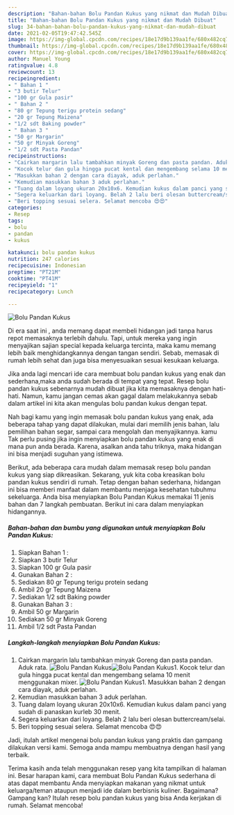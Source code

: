 ```yaml
---
description: "Bahan-bahan Bolu Pandan Kukus yang nikmat dan Mudah Dibuat"
title: "Bahan-bahan Bolu Pandan Kukus yang nikmat dan Mudah Dibuat"
slug: 34-bahan-bahan-bolu-pandan-kukus-yang-nikmat-dan-mudah-dibuat
date: 2021-02-05T19:47:42.545Z
image: https://img-global.cpcdn.com/recipes/18e17d9b139aa1fe/680x482cq70/bolu-pandan-kukus-foto-resep-utama.jpg
thumbnail: https://img-global.cpcdn.com/recipes/18e17d9b139aa1fe/680x482cq70/bolu-pandan-kukus-foto-resep-utama.jpg
cover: https://img-global.cpcdn.com/recipes/18e17d9b139aa1fe/680x482cq70/bolu-pandan-kukus-foto-resep-utama.jpg
author: Manuel Young
ratingvalue: 4.8
reviewcount: 13
recipeingredient:
- " Bahan 1 "
- "3 butir Telur"
- "100 gr Gula pasir"
- " Bahan 2 "
- "80 gr Tepung terigu protein sedang"
- "20 gr Tepung Maizena"
- "1/2 sdt Baking powder"
- " Bahan 3 "
- "50 gr Margarin"
- "50 gr Minyak Goreng"
- "1/2 sdt Pasta Pandan"
recipeinstructions:
- "Cairkan margarin lalu tambahkan minyak Goreng dan pasta pandan. Aduk rata."
- "Kocok telur dan gula hingga pucat kental dan mengembang selama 10 menit menggunakan mixer."
- "Masukkan bahan 2 dengan cara diayak, aduk perlahan."
- "Kemudian masukkan bahan 3 aduk perlahan."
- "Tuang dalam loyang ukuran 20x10x6. Kemudian kukus dalam panci yang sudah di panaskan kurleb 30 menit."
- "Segera keluarkan dari loyang. Belah 2 lalu beri olesan buttercream/selai."
- "Beri topping sesuai selera. Selamat mencoba 😍😍"
categories:
- Resep
tags:
- bolu
- pandan
- kukus

katakunci: bolu pandan kukus 
nutrition: 247 calories
recipecuisine: Indonesian
preptime: "PT21M"
cooktime: "PT41M"
recipeyield: "1"
recipecategory: Lunch

---
```



![Bolu Pandan Kukus](https://img-global.cpcdn.com/recipes/18e17d9b139aa1fe/680x482cq70/bolu-pandan-kukus-foto-resep-utama.jpg)

Di era  saat ini , anda memang dapat membeli hidangan jadi tanpa harus repot memasaknya terlebih dahulu. Tapi, untuk mereka yang ingin menyajikan sajian special kepada keluarga tercinta, maka kamu memang lebih baik menghidangkannya dengan tangan sendiri. Sebab, memasak di rumah lebih sehat dan juga bisa menyesuaikan sesuai kesukaan keluarga.

Jika anda lagi mencari ide cara membuat bolu pandan kukus yang enak dan sederhana,maka anda sudah berada di tempat yang tepat. Resep bolu pandan kukus  sebenarnya mudah dibuat jika kita memasaknya dengan hati-hati. Namun, kamu jangan cemas akan gagal dalam melakukannya 
sebab dalam artikel ini kita akan mengulas bolu pandan kukus dengan tepat.  



Nah bagi kamu yang ingin memasak bolu pandan kukus yang enak, ada beberapa tahap yang dapat dilakukan, mulai dari memilih jenis bahan, lalu pemilihan bahan segar, sampai cara mengolah dan menyajikannya. kamu Tak perlu pusing jika ingin menyiapkan bolu pandan kukus yang enak di mana pun anda berada. Karena, asalkan anda  tahu triknya, maka hidangan ini bisa menjadi suguhan yang istimewa.

Berikut, ada beberapa cara mudah dalam memasak resep bolu pandan kukus yang siap dikreasikan. Sekarang, yuk kita coba kreasikan bolu pandan kukus sendiri di rumah. Tetap dengan bahan sederhana, hidangan ini bisa memberi manfaat dalam membantu menjaga kesehatan tubuhmu sekeluarga. Anda bisa menyiapkan Bolu Pandan Kukus memakai 11 jenis bahan dan 7 langkah pembuatan. Berikut ini cara dalam menyiapkan hidangannya.

<!--inarticleads1-->

##### Bahan-bahan dan bumbu yang digunakan untuk menyiapkan Bolu Pandan Kukus:

1. Siapkan  Bahan 1 :
1. Siapkan 3 butir Telur
1. Siapkan 100 gr Gula pasir
1. Gunakan  Bahan 2 :
1. Sediakan 80 gr Tepung terigu protein sedang
1. Ambil 20 gr Tepung Maizena
1. Sediakan 1/2 sdt Baking powder
1. Gunakan  Bahan 3 :
1. Ambil 50 gr Margarin
1. Sediakan 50 gr Minyak Goreng
1. Ambil 1/2 sdt Pasta Pandan




<!--inarticleads2-->

##### Langkah-langkah menyiapkan Bolu Pandan Kukus:

1. Cairkan margarin lalu tambahkan minyak Goreng dan pasta pandan. Aduk rata.
<img src="https://img-global.cpcdn.com/steps/e72773f54764a150/160x128cq70/bolu-pandan-kukus-langkah-memasak-1-foto.jpg" alt="Bolu Pandan Kukus"><img src="https://img-global.cpcdn.com/steps/1b7efeb9612cc087/160x128cq70/bolu-pandan-kukus-langkah-memasak-1-foto.jpg" alt="Bolu Pandan Kukus">1. Kocok telur dan gula hingga pucat kental dan mengembang selama 10 menit menggunakan mixer.
<img src="https://img-global.cpcdn.com/steps/dd7dbdeee485b0e1/160x128cq70/bolu-pandan-kukus-langkah-memasak-2-foto.jpg" alt="Bolu Pandan Kukus">1. Masukkan bahan 2 dengan cara diayak, aduk perlahan.
1. Kemudian masukkan bahan 3 aduk perlahan.
1. Tuang dalam loyang ukuran 20x10x6. Kemudian kukus dalam panci yang sudah di panaskan kurleb 30 menit.
1. Segera keluarkan dari loyang. Belah 2 lalu beri olesan buttercream/selai.
1. Beri topping sesuai selera. Selamat mencoba 😍😍




Jadi, itulah artikel mengenai  bolu pandan kukus  yang praktis dan gampang dilakukan versi kami. Semoga anda mampu membuatnya dengan hasil yang terbaik. 

Terima kasih anda telah menggunakan resep yang kita tampilkan di halaman ini. Besar harapan kami, cara membuat  Bolu Pandan Kukus sederhana di atas dapat membantu Anda menyiapkan makanan yang nikmat untuk keluarga/teman ataupun menjadi ide dalam berbisnis kuliner. Bagaimana? Gampang kan? Itulah resep bolu pandan kukus yang bisa Anda kerjakan di rumah. Selamat mencoba!

